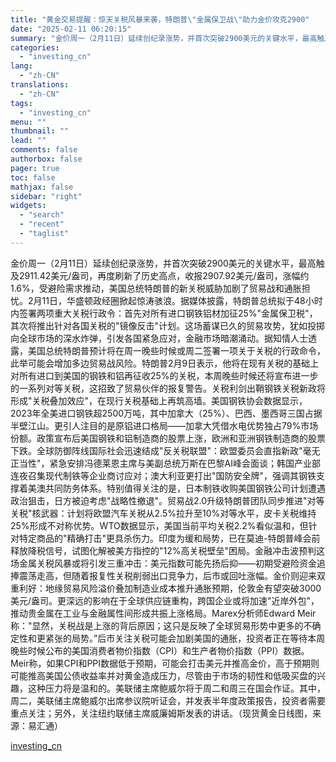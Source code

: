 ```yaml
---
title: "黄金交易提醒：惊天关税风暴来袭，特朗普\"金属保卫战\"助力金价攻克2900"
date: "2025-02-11 06:20:15"
summary: "金价周一（2月11日）延续创纪录涨势，并首次突破2900美元的关键水平，最高触及2911.42美元/..."
categories:
  - "investing_cn"
lang:
  - "zh-CN"
translations:
  - "zh-CN"
tags:
  - "investing_cn"
menu: ""
thumbnail: ""
lead: ""
comments: false
authorbox: false
pager: true
toc: false
mathjax: false
sidebar: "right"
widgets:
  - "search"
  - "recent"
  - "taglist"
---
```


金价周一（2月11日）延续创纪录涨势，并首次突破2900美元的关键水平，最高触及2911.42美元/盎司，再度刷新了历史高点，收报2907.92美元/盎司，涨幅约1.6%，受避险需求推动，美国总统特朗普的新关税威胁加剧了贸易战和通胀担忧。2月11日，华盛顿政经圈掀起惊涛骇浪。据媒体披露，特朗普总统拟于48小时内签署两项重大关税行政令：首先对所有进口钢铁铝材加征25%"金属保卫税"，其次将推出针对各国关税的"镜像反击"计划。这场蓄谋已久的贸易攻势，犹如投掷向全球市场的深水炸弹，引发各国紧急应对，金融市场暗潮涌动。据知情人士透露，美国总统特朗普预计将在周一晚些时候或周二签署一项关于关税的行政命令，此举可能会增加多边贸易战风险。特朗普2月9日表示，他将在现有关税的基础上对所有进口到美国的钢铁和铝再征收25%的关税，本周晚些时候还将宣布进一步的一系列对等关税，这招致了贸易伙伴的报复警告。关税利剑出鞘钢铁关税新政将形成"关税叠加效应"，在现行关税基础上再筑高墙。美国钢铁协会数据显示，2023年全美进口钢铁超2500万吨，其中加拿大（25%）、巴西、墨西哥三国占据半壁江山。更引人注目的是原铝进口格局——加拿大凭借水电优势独占79%市场份额。政策宣布后美国钢铁和铝制造商的股票上涨，欧洲和亚洲钢铁制造商的股票下跌。全球防御阵线国际社会迅速结成"反关税联盟"：欧盟委员会直指新政"毫无正当性"，紧急安排冯德莱恩主席与美副总统万斯在巴黎AI峰会面谈；韩国产业部连夜召集现代制铁等企业商讨应对；澳大利亚更打出"国防安全牌"，强调其钢铁支撑着美澳共同防务体系。特别值得关注的是，日本制铁收购美国钢铁公司计划遭遇政治狙击，日方被迫考虑"战略性撤退"。贸易战2.0升级特朗普团队同步推进"对等关税"核武器：计划将欧盟汽车关税从2.5%拉升至10%对等水平，皮卡关税维持25%形成不对称优势。WTO数据显示，美国当前平均关税2.2%看似温和，但针对特定商品的"精确打击"更具杀伤力。印度为缓和局势，已在莫迪-特朗普峰会前释放降税信号，试图化解被美方指控的"12%高关税壁垒"困局。金融冲击波预判这场金属关税风暴或将引发三重冲击：美元指数可能先扬后抑——初期受避险资金追捧震荡走高，但随着报复性关税削弱出口竞争力，后市或回吐涨幅。金价则迎来双重利好：地缘贸易风险溢价叠加制造业成本推升通胀预期，伦敦金有望突破3000美元/盎司。更深远的影响在于全球供应链重构，跨国企业或将加速"近岸外包"，推动贵金属在工业与金融属性间形成共振上涨格局。Marex分析师Edward Meir称："显然，关税战是上涨的背后原因；这只是反映了全球贸易形势中更多的不确定性和更紧张的局势。”后市关注关税可能会加剧美国的通胀，投资者正在等待本周晚些时候公布的美国消费者物价指数（CPI）和生产者物价指数（PPI）数据。Meir称，如果CPI和PPI数据低于预期，可能会打击美元并推高金价，高于预期则可能推高美国公债收益率并对黄金造成压力，尽管由于市场的韧性和低吸买盘的兴趣，这种压力将是温和的。美联储主席鲍威尔将于周二和周三在国会作证。其中，周二，美联储主席鲍威尔出席参议院听证会，并发表半年度政策报告，投资者需要重点关注；另外，关注纽约联储主席威廉姆斯发表的讲话。（现货黄金日线图，来源：易汇通）

[investing_cn](https://cn.investing.com/news/forex-news/article-2665097)
